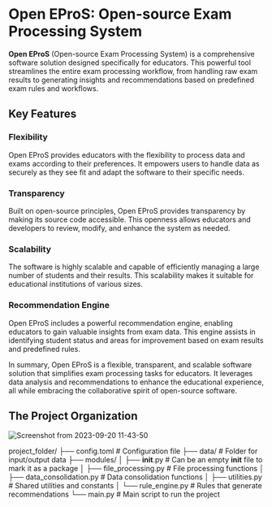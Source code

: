 # Open EProS: Open-source Exam Processing System

**Open EProS** (Open-source Exam Processing System) is a comprehensive software solution designed specifically for educators. This powerful tool streamlines the entire exam processing workflow, from handling raw exam results to generating insights and recommendations based on predefined exam rules and workflows.

## Key Features

### Flexibility
Open EProS provides educators with the flexibility to process data and exams according to their preferences. It empowers users to handle data as securely as they see fit and adapt the software to their specific needs.

### Transparency
Built on open-source principles, Open EProS provides transparency by making its source code accessible. This openness allows educators and developers to review, modify, and enhance the system as needed.

### Scalability
The software is highly scalable and capable of efficiently managing a large number of students and their results. This scalability makes it suitable for educational institutions of various sizes.

### Recommendation Engine
Open EProS includes a powerful recommendation engine, enabling educators to gain valuable insights from exam data. This engine assists in identifying student status and areas for improvement based on exam results and predefined rules.

In summary, Open EProS is a flexible, transparent, and scalable software solution that simplifies exam processing tasks for educators. It leverages data analysis and recommendations to enhance the educational experience, all while embracing the collaborative spirit of open-source software. 

## The Project Organization

![Screenshot from 2023-09-20 11-43-50](https://github.com/SiliconWit/exam-processing-system/assets/14171794/41a465b8-2df5-463d-a6d3-92476779d9b5)

project_folder/
├── config.toml                 # Configuration file
├── data/                       # Folder for input/output data
├── modules/
│   ├── __init__.py             # Can be an empty __init__ file to mark it as a package
│   ├── file_processing.py      # File processing functions
│   ├── data_consolidation.py   # Data consolidation functions
│   ├── utilities.py            # Shared utilities and constants
│   └── rule_engine.py          # Rules that generate recommendations 
└── main.py                     # Main script to run the project
